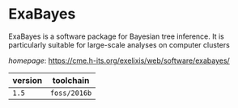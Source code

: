 # ExaBayes

ExaBayes is a software package for Bayesian tree inference.  It is particularly suitable for large-scale analyses on computer clusters

*homepage*: <https://cme.h-its.org/exelixis/web/software/exabayes/>

version | toolchain
--------|----------
``1.5`` | ``foss/2016b``
